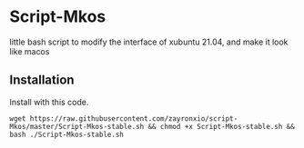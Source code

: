 # Script-Mkos
little bash script to modify the interface of xubuntu 21.04, and make it look like macos


## Installation



Install with this code.

```
wget https://raw.githubusercontent.com/zayronxio/script-Mkos/master/Script-Mkos-stable.sh && chmod +x Script-Mkos-stable.sh && bash ./Script-Mkos-stable.sh 
```
